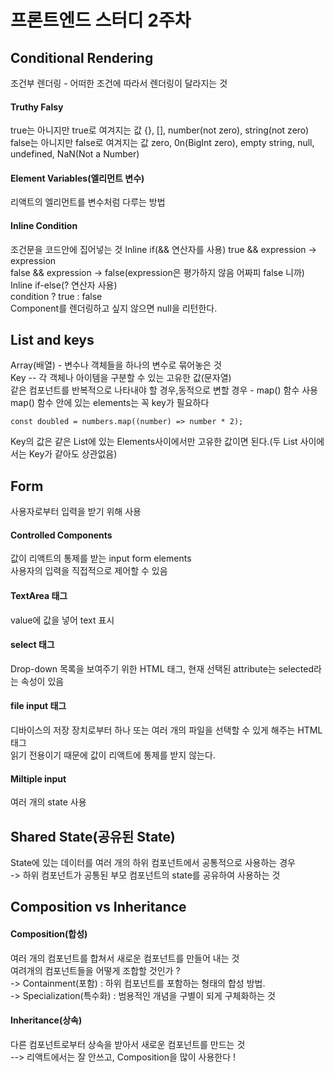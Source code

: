 # 프론트엔드 스터디 2주차

## Conditional Rendering
조건부 렌더링 - 어떠한 조건에 따라서 렌더링이 달라지는 것

#### Truthy Falsy
true는 아니지만 true로 여겨지는 값 {}, [], number(not zero), string(not zero)  
false는 아니지만 false로 여겨지는 값 zero, 0n(BigInt zero), empty string, null, undefined, NaN(Not a Number)

#### Element Variables(엘리먼트 변수)
리액트의 엘리먼트를 변수처럼 다루는 방법

#### Inline Condition
조건문을 코드안에 집어넣는 것
Inline if(&& 연산자를 사용)
true && expression -> expression  
false && expression -> false(expression은 평가하지 않음 어짜피 false 니까)   
Inline if-else(? 연산자 사용)  
condition ? true : false  
Component를 렌더링하고 싶지 않으면 null을 리턴한다.

## List and keys
Array(배열) - 변수나 객체들을 하나의 변수로 묶어놓은 것  
Key -- 각 객체나 아이템을 구분할 수 있는 고유한 값(문자열)  
같은 컴포넌트를 반복적으로 나타내야 할 경우,동적으로 변할 경우 - map() 함수 사용  
map() 함수 안에 있는 elements는 꼭 key가 필요하다  
```
const doubled = numbers.map((number) => number * 2);
```
Key의 값은 같은 List에 있는 Elements사이에서만 고유한 값이면 된다.(두 List 사이에서는 Key가 같아도 상관없음)

## Form
사용자로부터 입력을 받기 위해 사용
#### Controlled Components
값이 리액트의 통제를 받는 input form elements  
사용자의 입력을 직접적으로 제어할 수 있음  
#### TextArea 태그
value에 값을 넣어 text 표시
#### select 태그
Drop-down 목록을 보여주기 위한 HTML 태그, 현재 선택된 attribute는 selected라는 속성이 있음  
#### file input 태그
디바이스의 저장 장치로부터 하나 또는 여러 개의 파일을 선택할 수 있게 해주는 HTML 태그  
읽기 전용이기 때문에 값이 리액트에 통제를 받지 않는다.
#### Miltiple input
여러 개의 state 사용

## Shared State(공유된 State)
State에 있는 데이터를 여러 개의 하위 컴포넌트에서 공통적으로 사용하는 경우  
-> 하위 컴포넌트가 공통된 부모 컴포넌트의 state를 공유하여 사용하는 것  

## Composition vs Inheritance
#### Composition(합성)
여러 개의 컴포넌트를 합쳐서 새로운 컴포넌트를 만들어 내는 것  
여려개의 컴포넌트들을 어떻게 조합할 것인가 ?  
-> Containment(포함) : 하위 컴포넌트를 포함하는 형태의 합성 방법.  
-> Specialization(특수화) : 범용적인 개념을 구별이 되게 구체화하는 것

#### Inheritance(상속)
다른 컴포넌트로부터 상속을 받아서 새로운 컴포넌트를 만드는 것  
--> 리액트에서는 잘 안쓰고, Composition을 많이 사용한다 !
